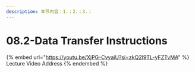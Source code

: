 ```yaml
---
description: 本节内容：1.；2.；3.；
---
```


# 08.2-Data Transfer Instructions

{% embed url="https://youtu.be/XjPG-CvyaiU?si=zkQ2I9TL-yFZTvMA" %}
Lecture Video Address
{% endembed %}
